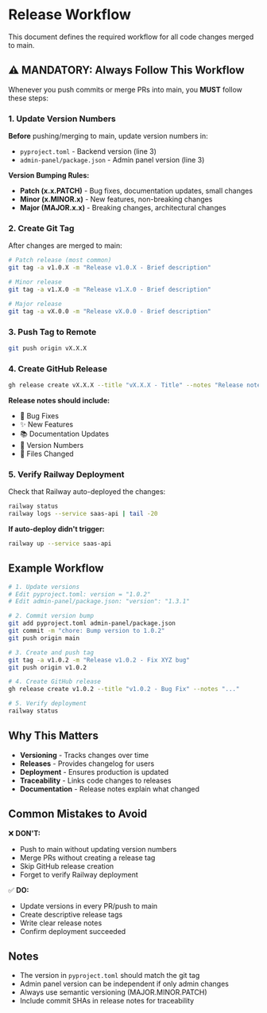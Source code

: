 # Release Workflow

This document defines the required workflow for all code changes merged to main.

## ⚠️ MANDATORY: Always Follow This Workflow

Whenever you push commits or merge PRs into main, you **MUST** follow these steps:

### 1. Update Version Numbers

**Before** pushing/merging to main, update version numbers in:

- `pyproject.toml` - Backend version (line 3)
- `admin-panel/package.json` - Admin panel version (line 3)

**Version Bumping Rules:**
- **Patch (x.x.PATCH)** - Bug fixes, documentation updates, small changes
- **Minor (x.MINOR.x)** - New features, non-breaking changes
- **Major (MAJOR.x.x)** - Breaking changes, architectural changes

### 2. Create Git Tag

After changes are merged to main:

```bash
# Patch release (most common)
git tag -a v1.0.X -m "Release v1.0.X - Brief description"

# Minor release
git tag -a v1.X.0 -m "Release v1.X.0 - Brief description"

# Major release
git tag -a vX.0.0 -m "Release vX.0.0 - Brief description"
```

### 3. Push Tag to Remote

```bash
git push origin vX.X.X
```

### 4. Create GitHub Release

```bash
gh release create vX.X.X --title "vX.X.X - Title" --notes "Release notes..."
```

**Release notes should include:**
- 🐛 Bug Fixes
- ✨ New Features
- 📚 Documentation Updates
- 🔧 Version Numbers
- 📝 Files Changed

### 5. Verify Railway Deployment

Check that Railway auto-deployed the changes:

```bash
railway status
railway logs --service saas-api | tail -20
```

**If auto-deploy didn't trigger:**
```bash
railway up --service saas-api
```

## Example Workflow

```bash
# 1. Update versions
# Edit pyproject.toml: version = "1.0.2"
# Edit admin-panel/package.json: "version": "1.3.1"

# 2. Commit version bump
git add pyproject.toml admin-panel/package.json
git commit -m "chore: Bump version to 1.0.2"
git push origin main

# 3. Create and push tag
git tag -a v1.0.2 -m "Release v1.0.2 - Fix XYZ bug"
git push origin v1.0.2

# 4. Create GitHub release
gh release create v1.0.2 --title "v1.0.2 - Bug Fix" --notes "..."

# 5. Verify deployment
railway status
```

## Why This Matters

- **Versioning** - Tracks changes over time
- **Releases** - Provides changelog for users
- **Deployment** - Ensures production is updated
- **Traceability** - Links code changes to releases
- **Documentation** - Release notes explain what changed

## Common Mistakes to Avoid

❌ **DON'T:**
- Push to main without updating version numbers
- Merge PRs without creating a release tag
- Skip GitHub release creation
- Forget to verify Railway deployment

✅ **DO:**
- Update versions in every PR/push to main
- Create descriptive release tags
- Write clear release notes
- Confirm deployment succeeded

## Notes

- The version in `pyproject.toml` should match the git tag
- Admin panel version can be independent if only admin changes
- Always use semantic versioning (MAJOR.MINOR.PATCH)
- Include commit SHAs in release notes for traceability
